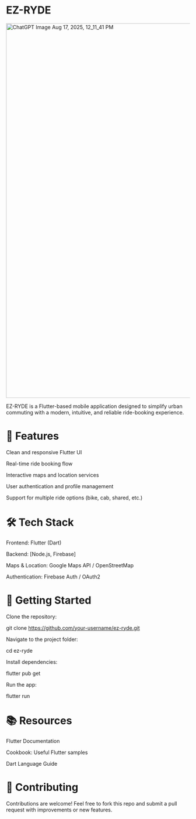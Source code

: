 # EZ-RYDE

<img width="1536" height="1024" alt="ChatGPT Image Aug 17, 2025, 12_11_41 PM" src="https://github.com/user-attachments/assets/fe063718-2c3b-4ee9-84b5-3498375dcac4" />


EZ-RYDE is a Flutter-based mobile application designed to simplify urban commuting with a modern, intuitive, and reliable ride-booking experience.

# 🚀 Features

Clean and responsive Flutter UI

Real-time ride booking flow

Interactive maps and location services

User authentication and profile management

Support for multiple ride options (bike, cab, shared, etc.)

# 🛠️ Tech Stack

Frontend: Flutter (Dart)

Backend: [Node.js, Firebase]

Maps & Location: Google Maps API / OpenStreetMap

Authentication: Firebase Auth / OAuth2

# 📱 Getting Started

Clone the repository:

git clone https://github.com/your-username/ez-ryde.git


Navigate to the project folder:

cd ez-ryde


Install dependencies:

flutter pub get


Run the app:

flutter run

# 📚 Resources

Flutter Documentation

Cookbook: Useful Flutter samples

Dart Language Guide

# 🤝 Contributing

Contributions are welcome! Feel free to fork this repo and submit a pull request with improvements or new features.



